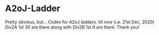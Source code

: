 # A2oJ-Ladder
Pretty obvious, but... Codes for A2oJ ladders. till now (i.e. 21st Dec, 2020) Div2A 1st 30 are there along with Div2B 1st 9 are there.
Thank you!
